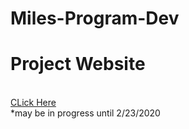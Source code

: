 # Miles-Program-Dev
# Project Website
<br>
<a href=https://zcomer4d.wixsite.com/miles-program-dev>CLick Here<a />
<br>
*may be in progress until 2/23/2020
